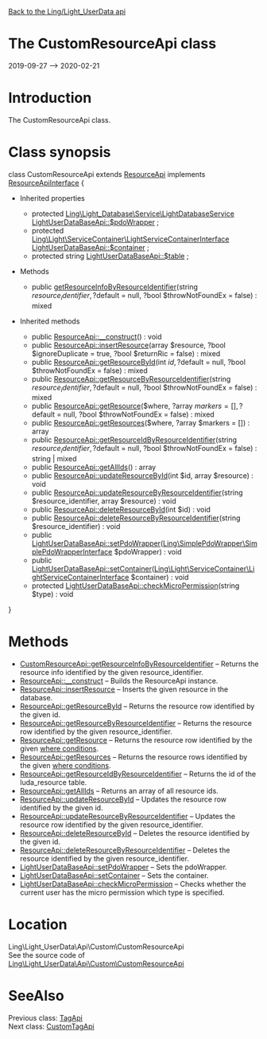 [Back to the Ling/Light_UserData api](https://github.com/lingtalfi/Light_UserData/blob/master/doc/api/Ling/Light_UserData.md)



The CustomResourceApi class
================
2019-09-27 --> 2020-02-21






Introduction
============

The CustomResourceApi class.



Class synopsis
==============


class <span class="pl-k">CustomResourceApi</span> extends [ResourceApi](https://github.com/lingtalfi/Light_UserData/blob/master/doc/api/Ling/Light_UserData/Api/Classes/ResourceApi.md) implements [ResourceApiInterface](https://github.com/lingtalfi/Light_UserData/blob/master/doc/api/Ling/Light_UserData/Api/Interfaces/ResourceApiInterface.md) {

- Inherited properties
    - protected [Ling\Light_Database\Service\LightDatabaseService](https://github.com/lingtalfi/Light_Database/blob/master/doc/api/Ling/Light_Database/Service/LightDatabaseService.md) [LightUserDataBaseApi::$pdoWrapper](#property-pdoWrapper) ;
    - protected [Ling\Light\ServiceContainer\LightServiceContainerInterface](https://github.com/lingtalfi/Light/blob/master/doc/api/Ling/Light/ServiceContainer/LightServiceContainerInterface.md) [LightUserDataBaseApi::$container](#property-container) ;
    - protected string [LightUserDataBaseApi::$table](#property-table) ;

- Methods
    - public [getResourceInfoByResourceIdentifier](https://github.com/lingtalfi/Light_UserData/blob/master/doc/api/Ling/Light_UserData/Api/Custom/CustomResourceApi/getResourceInfoByResourceIdentifier.md)(string $resource_identifier, ?$default = null, ?bool $throwNotFoundEx = false) : mixed

- Inherited methods
    - public [ResourceApi::__construct](https://github.com/lingtalfi/Light_UserData/blob/master/doc/api/Ling/Light_UserData/Api/Classes/ResourceApi/__construct.md)() : void
    - public [ResourceApi::insertResource](https://github.com/lingtalfi/Light_UserData/blob/master/doc/api/Ling/Light_UserData/Api/Classes/ResourceApi/insertResource.md)(array $resource, ?bool $ignoreDuplicate = true, ?bool $returnRic = false) : mixed
    - public [ResourceApi::getResourceById](https://github.com/lingtalfi/Light_UserData/blob/master/doc/api/Ling/Light_UserData/Api/Classes/ResourceApi/getResourceById.md)(int $id, ?$default = null, ?bool $throwNotFoundEx = false) : mixed
    - public [ResourceApi::getResourceByResourceIdentifier](https://github.com/lingtalfi/Light_UserData/blob/master/doc/api/Ling/Light_UserData/Api/Classes/ResourceApi/getResourceByResourceIdentifier.md)(string $resource_identifier, ?$default = null, ?bool $throwNotFoundEx = false) : mixed
    - public [ResourceApi::getResource](https://github.com/lingtalfi/Light_UserData/blob/master/doc/api/Ling/Light_UserData/Api/Classes/ResourceApi/getResource.md)($where, ?array $markers = [], ?$default = null, ?bool $throwNotFoundEx = false) : mixed
    - public [ResourceApi::getResources](https://github.com/lingtalfi/Light_UserData/blob/master/doc/api/Ling/Light_UserData/Api/Classes/ResourceApi/getResources.md)($where, ?array $markers = []) : array
    - public [ResourceApi::getResourceIdByResourceIdentifier](https://github.com/lingtalfi/Light_UserData/blob/master/doc/api/Ling/Light_UserData/Api/Classes/ResourceApi/getResourceIdByResourceIdentifier.md)(string $resource_identifier, ?$default = null, ?bool $throwNotFoundEx = false) : string | mixed
    - public [ResourceApi::getAllIds](https://github.com/lingtalfi/Light_UserData/blob/master/doc/api/Ling/Light_UserData/Api/Classes/ResourceApi/getAllIds.md)() : array
    - public [ResourceApi::updateResourceById](https://github.com/lingtalfi/Light_UserData/blob/master/doc/api/Ling/Light_UserData/Api/Classes/ResourceApi/updateResourceById.md)(int $id, array $resource) : void
    - public [ResourceApi::updateResourceByResourceIdentifier](https://github.com/lingtalfi/Light_UserData/blob/master/doc/api/Ling/Light_UserData/Api/Classes/ResourceApi/updateResourceByResourceIdentifier.md)(string $resource_identifier, array $resource) : void
    - public [ResourceApi::deleteResourceById](https://github.com/lingtalfi/Light_UserData/blob/master/doc/api/Ling/Light_UserData/Api/Classes/ResourceApi/deleteResourceById.md)(int $id) : void
    - public [ResourceApi::deleteResourceByResourceIdentifier](https://github.com/lingtalfi/Light_UserData/blob/master/doc/api/Ling/Light_UserData/Api/Classes/ResourceApi/deleteResourceByResourceIdentifier.md)(string $resource_identifier) : void
    - public [LightUserDataBaseApi::setPdoWrapper](https://github.com/lingtalfi/Light_UserData/blob/master/doc/api/Ling/Light_UserData/Api/Classes/LightUserDataBaseApi/setPdoWrapper.md)([Ling\SimplePdoWrapper\SimplePdoWrapperInterface](https://github.com/lingtalfi/SimplePdoWrapper/blob/master/doc/api/Ling/SimplePdoWrapper/SimplePdoWrapperInterface.md) $pdoWrapper) : void
    - public [LightUserDataBaseApi::setContainer](https://github.com/lingtalfi/Light_UserData/blob/master/doc/api/Ling/Light_UserData/Api/Classes/LightUserDataBaseApi/setContainer.md)([Ling\Light\ServiceContainer\LightServiceContainerInterface](https://github.com/lingtalfi/Light/blob/master/doc/api/Ling/Light/ServiceContainer/LightServiceContainerInterface.md) $container) : void
    - protected [LightUserDataBaseApi::checkMicroPermission](https://github.com/lingtalfi/Light_UserData/blob/master/doc/api/Ling/Light_UserData/Api/Classes/LightUserDataBaseApi/checkMicroPermission.md)(string $type) : void

}






Methods
==============

- [CustomResourceApi::getResourceInfoByResourceIdentifier](https://github.com/lingtalfi/Light_UserData/blob/master/doc/api/Ling/Light_UserData/Api/Custom/CustomResourceApi/getResourceInfoByResourceIdentifier.md) &ndash; Returns the resource info identified by the given resource_identifier.
- [ResourceApi::__construct](https://github.com/lingtalfi/Light_UserData/blob/master/doc/api/Ling/Light_UserData/Api/Classes/ResourceApi/__construct.md) &ndash; Builds the ResourceApi instance.
- [ResourceApi::insertResource](https://github.com/lingtalfi/Light_UserData/blob/master/doc/api/Ling/Light_UserData/Api/Classes/ResourceApi/insertResource.md) &ndash; Inserts the given resource in the database.
- [ResourceApi::getResourceById](https://github.com/lingtalfi/Light_UserData/blob/master/doc/api/Ling/Light_UserData/Api/Classes/ResourceApi/getResourceById.md) &ndash; Returns the resource row identified by the given id.
- [ResourceApi::getResourceByResourceIdentifier](https://github.com/lingtalfi/Light_UserData/blob/master/doc/api/Ling/Light_UserData/Api/Classes/ResourceApi/getResourceByResourceIdentifier.md) &ndash; Returns the resource row identified by the given resource_identifier.
- [ResourceApi::getResource](https://github.com/lingtalfi/Light_UserData/blob/master/doc/api/Ling/Light_UserData/Api/Classes/ResourceApi/getResource.md) &ndash; Returns the resource row identified by the given [where conditions](https://github.com/lingtalfi/SimplePdoWrapper#the-where-conditions).
- [ResourceApi::getResources](https://github.com/lingtalfi/Light_UserData/blob/master/doc/api/Ling/Light_UserData/Api/Classes/ResourceApi/getResources.md) &ndash; Returns the resource rows identified by the given [where conditions](https://github.com/lingtalfi/SimplePdoWrapper#the-where-conditions).
- [ResourceApi::getResourceIdByResourceIdentifier](https://github.com/lingtalfi/Light_UserData/blob/master/doc/api/Ling/Light_UserData/Api/Classes/ResourceApi/getResourceIdByResourceIdentifier.md) &ndash; Returns the id of the luda_resource table.
- [ResourceApi::getAllIds](https://github.com/lingtalfi/Light_UserData/blob/master/doc/api/Ling/Light_UserData/Api/Classes/ResourceApi/getAllIds.md) &ndash; Returns an array of all resource ids.
- [ResourceApi::updateResourceById](https://github.com/lingtalfi/Light_UserData/blob/master/doc/api/Ling/Light_UserData/Api/Classes/ResourceApi/updateResourceById.md) &ndash; Updates the resource row identified by the given id.
- [ResourceApi::updateResourceByResourceIdentifier](https://github.com/lingtalfi/Light_UserData/blob/master/doc/api/Ling/Light_UserData/Api/Classes/ResourceApi/updateResourceByResourceIdentifier.md) &ndash; Updates the resource row identified by the given resource_identifier.
- [ResourceApi::deleteResourceById](https://github.com/lingtalfi/Light_UserData/blob/master/doc/api/Ling/Light_UserData/Api/Classes/ResourceApi/deleteResourceById.md) &ndash; Deletes the resource identified by the given id.
- [ResourceApi::deleteResourceByResourceIdentifier](https://github.com/lingtalfi/Light_UserData/blob/master/doc/api/Ling/Light_UserData/Api/Classes/ResourceApi/deleteResourceByResourceIdentifier.md) &ndash; Deletes the resource identified by the given resource_identifier.
- [LightUserDataBaseApi::setPdoWrapper](https://github.com/lingtalfi/Light_UserData/blob/master/doc/api/Ling/Light_UserData/Api/Classes/LightUserDataBaseApi/setPdoWrapper.md) &ndash; Sets the pdoWrapper.
- [LightUserDataBaseApi::setContainer](https://github.com/lingtalfi/Light_UserData/blob/master/doc/api/Ling/Light_UserData/Api/Classes/LightUserDataBaseApi/setContainer.md) &ndash; Sets the container.
- [LightUserDataBaseApi::checkMicroPermission](https://github.com/lingtalfi/Light_UserData/blob/master/doc/api/Ling/Light_UserData/Api/Classes/LightUserDataBaseApi/checkMicroPermission.md) &ndash; Checks whether the current user has the micro permission which type is specified.





Location
=============
Ling\Light_UserData\Api\Custom\CustomResourceApi<br>
See the source code of [Ling\Light_UserData\Api\Custom\CustomResourceApi](https://github.com/lingtalfi/Light_UserData/blob/master/Api/Custom/CustomResourceApi.php)



SeeAlso
==============
Previous class: [TagApi](https://github.com/lingtalfi/Light_UserData/blob/master/doc/api/Ling/Light_UserData/Api/Classes/TagApi.md)<br>Next class: [CustomTagApi](https://github.com/lingtalfi/Light_UserData/blob/master/doc/api/Ling/Light_UserData/Api/Custom/CustomTagApi.md)<br>
